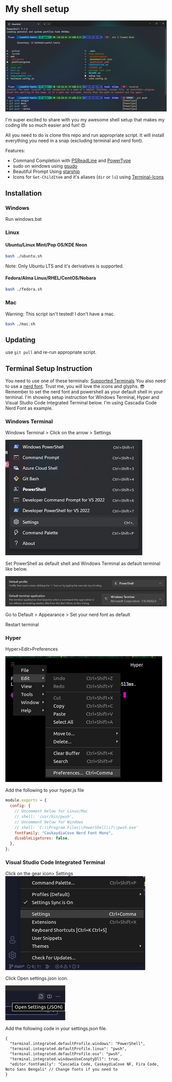 # My shell setup

![My shell setup](./images/banner.png)

I'm super excited to share with you my awesome shell setup that makes my coding life so much easier and fun! 😍

All you need to do is clone this repo and run appropriate script. It will install everything you need in a snap (excluding terminal and nerd font).

Features:

- Command Completion with [PSReadLine](https://github.com/PowerShell/PSReadLine) and [PowerType](https://github.com/AnderssonPeter/PowerType)
- sudo on windows using [gsudo](https://github.com/gerardog/gsudo)
- Beautiful Prompt Using [starship](https://starship.rs)
- Icons for `Get-ChildItem` and it's aliases (`dir` or `ls`) using [Terminal-Icons](https://github.com/devblackops/Terminal-Icons)

## Installation

### Windows

Run windows.bat

### Linux

#### Ubuntu/Linux Mint/Pop OS/KDE Neon

```bash
bash ./ubuntu.sh
```

Note: Only Ubuntu LTS and it's derivatives is supported.

#### Fedora/Alma Linux/RHEL/CentOS/Nobara

```bash
bash ./fedora.sh
```

### Mac

Warning: This script isn't tested! I don't have a mac.

```bash
bash ./mac.sh
```

## Updating

use `git pull` and re-run appropriate script.

## Terminal Setup Instruction

You need to use one of these terminals: [Supported Terminals](https://github.com/tonsky/FiraCode#terminal-compatibility-list) You also need to use a [nerd font](https://www.nerdfonts.com/font-downloads). Trust me, you will love the icons and glyphs. 😎 Remember to set the nerd font and powershell as your default shell in your terminal. I'm showing setup instruction for Windows Terminal, Hyper and Visual Studio Code Integrated Terminal below.
I'm using Cascadia Code Nerd Font as example.

### Windows Terminal

Windows Terminal > Click on the arrow > Settings

![Settings in Windows Terminal](./images/wintermstepone.png)

Set PowerShell as default shell and Windows Terminal as default terminal like below.

![PowerShell and Windows Terminal default](./images/wintimesteptwo.png)

Go to Default > Appearance > Set your nerd font as default

Restart terminal

### Hyper

Hyper>Edit>Preferences

![Settings in Hyper](./images/hyperstepone.png)

Add the following to your hyper.js file

```javascript
module.exports = {
  config: {
    // Uncomment below for Linux/Mac
    // shell: '/usr/bin/pwsh',
    // Uncomment below for Windows
    // shell: 'C:\\Program Files\\PowerShell\\7\\pwsh.exe'
    fontFamily: "CaskaydiaCove Nerd Font Mono",
    disableLigatures: false,
  },
};
```

### Visual Studio Code Integrated Terminal

Click on the gear icon> Settings
![Settings in Vscode](./images/vscodestepone.png)

Click Open settings.json icon.

![settings.json in vscode](./images/vscodesteptwo.png)

Add the following code in your settings.json file.

```jsonc
{
  "terminal.integrated.defaultProfile.windows": "PowerShell",
  "terminal.integrated.defaultProfile.linux": "pwsh",
  "terminal.integrated.defaultProfile.osx": "pwsh",
  "terminal.integrated.windowsUseConptyDll": true,
  "editor.fontFamily": "Cascadia Code, CaskaydiaCove NF, Fira Code, Noto Sans Bengali" // Change fonts if you need to
}
```
